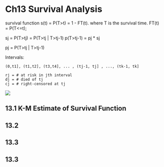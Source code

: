 Ch13 Survival Analysis
============================

survival function s(t) = P(T>t) = 1 - FT(t). where T is the survival time.  FT(t) = P(T<=t);

sj = P(T>tj) = P(T>tj | T>tj-1) p(T>tj-1) = pj * sj

pj = P(T>tj | T>tj-1)

Intervals: 
    
    (0,t1], (t1,t2], (t3,t4], ... , (tj-1, tj] , ..., (tk-1, tk]
    
    rj = # at risk in jth interval
    dj = # died of tj
    cj = # right-censored at tj


<img src="http://chart.googleapis.com/chart?cht=tx&chl=J \left ( \theta\right )= \frac{1}{2m}\sum_{i=1}^{m}\left ( h_{\theta }\left ( x^{\left ( i \right )} \right )-y^{\left ( i \right )} \right )^{2}" style="border:none;">




## 13.1 K-M Estimate of Survival Function



## 13.2


## 13.3


## 13.3
